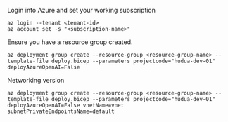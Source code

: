 Login into Azure and set your working subscription

```
az login --tenant <tenant-id>
az account set -s "<subscription-name>"
```

Ensure you have a resource group created.

```
az deployment group create --resource-group <resource-group-name> --template-file deploy.bicep --parameters projectcode="hudua-dev-01" deployAzureOpenAI=False
```

Networking version

```
az deployment group create --resource-group <resource-group-name> --template-file deploy.bicep --parameters projectcode="hudua-dev-01" deployAzureOpenAI=False vnetName=vnet subnetPrivateEndpointsName=default
```

